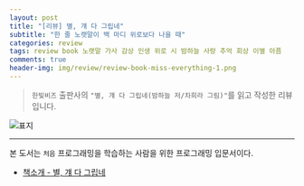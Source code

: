 ```yaml
---  
layout: post  
title: "[리뷰] 별, 걔 다 그립네"  
subtitle: "한 줄 노랫말이 백 마디 위로보다 나을 때"  
categories: review  
tags: review book 노랫말 가사 감상 인생 위로 시 밤하늘 사랑 추억 회상 이별 아픔 
comments: true  
header-img: img/review/review-book-miss-everything-1.png
---  
```

  
> `한빛비즈` 출판사의 `"별, 걔 다 그립네(밤하늘 저/차희라 그림)"`를 읽고 작성한 리뷰입니다.  

![표지](https://theorydb.github.io/assets/img/review/review-book-miss-everything-1.png)  

---
본 도서는 `처음` 프로그래밍을 학습하는 사람을 위한 프로그래밍 입문서이다.

* [책소개 - 별, 걔 다 그립네](http://www.yes24.com/Product/Goods/91284747)


